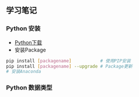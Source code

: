 ## 学习笔记
### Python 安装
* [Python下载](https://www.python.org/)
* 安装Package
```bash
pip install [packagename]           # 使用PIP安装
pip install [packagename] --upgrade # Package更新
# 安装Anaconda


```


### Python 数据类型
